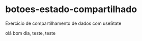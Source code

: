 # botoes-estado-compartilhado

Exercicio de compartilhamento de dados com useState





olá bom dia, teste, teste

